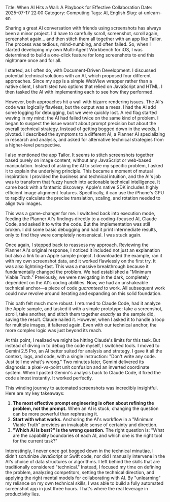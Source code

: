 Title: When AI Hits a Wall: A Playbook for Effective Collaboration
Date: 2025-07-17 22:00
Category: Computing
Tags: AI, English
Slug: ai-unlearn-en

Sharing a great AI conversation with friends using screenshots has always been a minor project. I'd have to carefully scroll, screenshot, scroll again, screenshot again... and then stitch them all together with an app like Tailor. The process was tedious, mind-numbing, and often failed. So, when I started developing my own Multi-Agent Workbench for iOS, I was determined to build a one-click feature for long screenshots to end this nightmare once and for all.

I started, as I often do, with Document-Driven Development. I discussed potential technical solutions with an AI, which proposed four different approaches. Since my app is a simple WebView wrapper rather than a native client, I shortlisted two options that relied on JavaScript and HTML. I then tasked the AI with implementing each to see how they performed.

However, both approaches hit a wall with bizarre rendering issues. The AI's code was logically flawless, but the output was a mess. I had the AI add some logging for debugging, but we were quickly lost. A red flag started waving in my mind: the AI had failed twice on the same kind of problem. I began to suspect the issue wasn't about prompt precision but about the overall technical strategy. Instead of getting bogged down in the weeds, I pivoted. I described the symptoms to a different AI, a Planner AI specializing in research and analysis, and asked for alternative technical strategies from a higher-level perspective.

I also mentioned the app Tailor. It seems to stitch screenshots together based purely on image content, without any JavaScript or web-based manipulation. Instead of asking the AI to solve my specific problem, I asked it to explain the underlying principle. This became a moment of mutual inspiration: I provided the business and technical intuition, and the AI's job was to transform that fuzzy hunch into actionable technical intelligence. It came back with a fantastic discovery: Apple's native SDK includes highly efficient image alignment features. Specifically, it can use the iPhone's GPU to rapidly calculate the precise translation, scaling, and rotation needed to align two images.

This was a game-changer for me. I switched back into execution mode, feeding the Planner AI's findings directly to a coding-focused AI, Claude Code, and asked it to write the code. But the implementation was still broken. I did some basic debugging and had it print intermediate results, only to find they were completely nonsensical. I was stuck again.

Once again, I stepped back to reassess my approach. Reviewing the Planner AI's original response, I noticed it included not just an explanation but also a link to an Apple sample project. I downloaded the example, ran it with my own screenshot data, and it worked flawlessly on the first try. It was also lightning-fast. This was a massive breakthrough because it fundamentally changed the problem. We had established a "Minimum Viable Truth." Previously, we were navigating in the dark, completely dependent on the AI's coding abilities. Now, we had an unshakeable technical anchor—a piece of code *guaranteed* to work. All subsequent work could now revolve around iterating and expanding on this solid foundation.

This path felt much more robust. I returned to Claude Code, had it analyze the Apple sample, and tasked it with a simple prototype: take a screenshot, scroll, take another, and stitch them together *exactly* as the sample did, saving the result. Claude nailed it. However, when I asked it to handle a loop for multiple images, it faltered again. Even with our technical anchor, the more complex logic was just beyond its reach.

At this point, I realized we might be hitting Claude's limits for this task. But instead of diving in to debug the code myself, I switched tools. I moved to Gemini 2.5 Pro, an AI better suited for analysis and strategy. I gave it all the context, logs, and code, with a single instruction: "Don't write any code. Just tell me what's wrong." Two minutes later, Gemini delivered its diagnosis: a pixel-vs-point unit confusion and an inverted coordinate system. When I pasted Gemini's analysis back to Claude Code, it fixed the code almost instantly. It worked perfectly.

This winding journey to automated screenshots was incredibly insightful. Here are my key takeaways:

1.  **The most effective prompt engineering is often about refining the problem, not the prompt.** When an AI is stuck, changing the question can be more powerful than rephrasing it.
2.  **Start with what works.** Anchoring the AI's workflow in a "Minimum Viable Truth" provides an invaluable sense of certainty and direction.
3.  **"Which AI is best?" is the wrong question.** The right question is: "What are the capability boundaries of each AI, and which one is the right tool for the current task?"

Interestingly, I never once got bogged down in the technical minutiae. I didn't scrutinize JavaScript or Swift code, nor did I manually intervene in the AI's choice of data structures or algorithms. I left behind the skills that are traditionally considered "technical." Instead, I focused my time on defining the problem, analyzing competitors, setting the technical direction, and applying the right mental models for collaborating with AI. By "unlearning" my reliance on my own technical skills, I was able to build a fully automated screenshot app in just three hours. That's where the real leverage in productivity lies.
